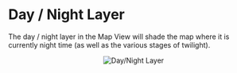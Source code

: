 # Day / Night Layer

The day / night layer in the Map View will shade the map where it is
currently night time (as well as the various stages of twilight).

<div style="text-align: center">

![Day/Night
Layer](../constellation/CoreMapView/src/au/gov/asd/tac/constellation/views/mapview/docs/resources/MapLayersDayNight.png)

</div>
